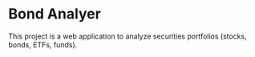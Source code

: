 # Bond Analyer
This project is a web application to analyze securities portfolios (stocks, bonds, ETFs, funds).
